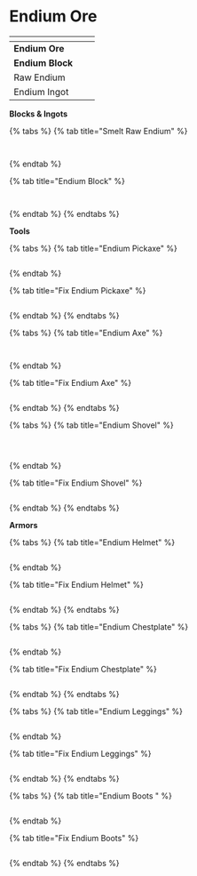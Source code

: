 # Endium Ore

<table data-view="cards"><thead><tr><th></th><th></th><th></th></tr></thead><tbody><tr><td><strong>Endium Ore</strong></td><td><img src="../../.gitbook/assets/image (23) (1).png" alt="" data-size="original"></td><td></td></tr><tr><td><strong>Endium Block</strong></td><td><img src="../../.gitbook/assets/image (24) (1).png" alt="" data-size="original"></td><td></td></tr><tr><td>Raw Endium</td><td><img src="../../.gitbook/assets/image (25) (1).png" alt="" data-size="original"></td><td></td></tr><tr><td>Endium Ingot</td><td><img src="../../.gitbook/assets/image (26) (1).png" alt="" data-size="original"></td><td></td></tr></tbody></table>



**Blocks & Ingots**

{% tabs %}
{% tab title="Smelt Raw Endium" %}
<figure><img src="../../.gitbook/assets/image (28).png" alt=""><figcaption></figcaption></figure>

<figure><img src="../../.gitbook/assets/image (27).png" alt=""><figcaption></figcaption></figure>
{% endtab %}

{% tab title="Endium Block" %}
<figure><img src="../../.gitbook/assets/image (29).png" alt=""><figcaption></figcaption></figure>

<figure><img src="../../.gitbook/assets/image (30).png" alt=""><figcaption></figcaption></figure>
{% endtab %}
{% endtabs %}



**Tools**

{% tabs %}
{% tab title="Endium Pickaxe" %}
<figure><img src="../../.gitbook/assets/image (31).png" alt=""><figcaption></figcaption></figure>
{% endtab %}

{% tab title="Fix Endium Pickaxe" %}
<figure><img src="../../.gitbook/assets/image (7) (1).png" alt=""><figcaption></figcaption></figure>
{% endtab %}
{% endtabs %}

{% tabs %}
{% tab title="Endium Axe" %}
<figure><img src="../../.gitbook/assets/image (8) (1).png" alt=""><figcaption></figcaption></figure>

<figure><img src="../../.gitbook/assets/image (9) (1).png" alt=""><figcaption></figcaption></figure>
{% endtab %}

{% tab title="Fix Endium Axe" %}
<figure><img src="../../.gitbook/assets/image (10) (1).png" alt=""><figcaption></figcaption></figure>
{% endtab %}
{% endtabs %}

{% tabs %}
{% tab title="Endium Shovel" %}
<figure><img src="../../.gitbook/assets/image (11) (1).png" alt=""><figcaption></figcaption></figure>

<figure><img src="../../.gitbook/assets/image (12) (1).png" alt=""><figcaption></figcaption></figure>

<figure><img src="../../.gitbook/assets/image (13) (1).png" alt=""><figcaption></figcaption></figure>
{% endtab %}

{% tab title="Fix Endium Shovel" %}
<figure><img src="../../.gitbook/assets/image (14) (1).png" alt=""><figcaption></figcaption></figure>
{% endtab %}
{% endtabs %}



**Armors**

{% tabs %}
{% tab title="Endium Helmet" %}
<figure><img src="../../.gitbook/assets/image (15) (1).png" alt=""><figcaption></figcaption></figure>
{% endtab %}

{% tab title="Fix Endium Helmet" %}
<figure><img src="../../.gitbook/assets/image (16) (1).png" alt=""><figcaption></figcaption></figure>
{% endtab %}
{% endtabs %}

{% tabs %}
{% tab title="Endium Chestplate" %}
<figure><img src="../../.gitbook/assets/image (17) (1).png" alt=""><figcaption></figcaption></figure>
{% endtab %}

{% tab title="Fix Endium Chestplate" %}
<figure><img src="../../.gitbook/assets/image (18) (1).png" alt=""><figcaption></figcaption></figure>
{% endtab %}
{% endtabs %}

{% tabs %}
{% tab title="Endium Leggings" %}
<figure><img src="../../.gitbook/assets/image (19) (1).png" alt=""><figcaption></figcaption></figure>
{% endtab %}

{% tab title="Fix Endium Leggings" %}
<figure><img src="../../.gitbook/assets/image (20) (1).png" alt=""><figcaption></figcaption></figure>
{% endtab %}
{% endtabs %}

{% tabs %}
{% tab title="Endium Boots " %}
<figure><img src="../../.gitbook/assets/image (21) (1).png" alt=""><figcaption></figcaption></figure>
{% endtab %}

{% tab title="Fix Endium  Boots" %}
<figure><img src="../../.gitbook/assets/image (22) (1).png" alt=""><figcaption></figcaption></figure>
{% endtab %}
{% endtabs %}
